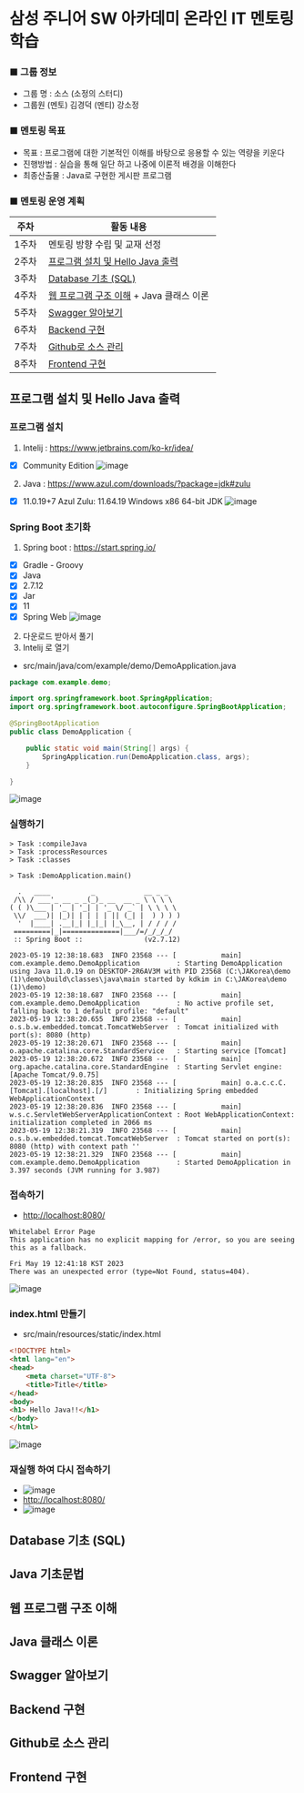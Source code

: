 # 삼성 주니어 SW 아카데미 온라인 IT 멘토링 학습

### ■ 그룹 정보 
- 그룹 명 : 소스 (소정의 스터디) 
- 그룹원 (멘토) 김경덕 (멘티) 강소정 
### ■ 멘토링 목표 
- 목표 : 프로그램에 대한 기본적인 이해를 바탕으로 응용할 수 있는 역량을 키운다 
- 진행방법 : 실습을 통해 일단 하고 나중에 이론적 배경을 이해한다 
- 최종산출물 : Java로 구현한 게시판 프로그램 
### ■ 멘토링 운영 계획 
| 주차 |	활동 내용 |
|--|--|
|1주차 |	멘토링 방향 수립 및 교재 선정               |
|2주차 |	[프로그램 설치 및 Hello Java 출력](#프로그램-설치-및-Hello-Java-출력)  | 
|3주차 |	[Database 기초 (SQL)](#Database-기초-SQL) | 
|4주차 |	[웹 프로그램 구조 이해](#웹-프로그램-구조-이해) + Java 클래스 이론      | 
|5주차 |	[Swagger 알아보기](#Swagger-알아보기) |
|6주차 |	[Backend 구현](#Backend-구현)  |
|7주차 |	[Github로 소스 관리](#Github로-소스-관리)    | 
|8주차 |	[Frontend 구현](#Frontend-구현)  |

## 프로그램 설치 및 Hello Java 출력
### 프로그램 설치
1. Intelij : https://www.jetbrains.com/ko-kr/idea/
- [X] Community Edition
![image](https://github.com/kdkim2000/JAkorea/assets/26553219/f1c4bb55-e80d-4067-a5eb-0cd4b4774ef9)


2. Java : https://www.azul.com/downloads/?package=jdk#zulu
- [X]  11.0.19+7 Azul Zulu: 11.64.19 Windows x86 64-bit JDK
![image](https://github.com/kdkim2000/JAkorea/assets/26553219/22999e84-237a-4108-8111-4a9824ebec22)

### Spring Boot 초기화
1. Spring boot : https://start.spring.io/
- [X] Gradle - Groovy
- [X] Java
- [X] 2.7.12
- [X] Jar
- [X] 11
- [X] Spring Web
![image](https://github.com/kdkim2000/JAkorea/assets/26553219/79432eba-59eb-4473-b28c-bea11a2b1cf3)

2. 다운로드 받아서 풀기
3. Intelij 로 열기
- src/main/java/com/example/demo/DemoApplication.java
```java
package com.example.demo;

import org.springframework.boot.SpringApplication;
import org.springframework.boot.autoconfigure.SpringBootApplication;

@SpringBootApplication
public class DemoApplication {

	public static void main(String[] args) {
		SpringApplication.run(DemoApplication.class, args);
	}

}
```
![image](https://github.com/kdkim2000/JAkorea/assets/26553219/c6f72cf8-34d3-45c4-b626-5550c2bbf43b)

### 실행하기
```
> Task :compileJava
> Task :processResources
> Task :classes

> Task :DemoApplication.main()

  .   ____          _            __ _ _
 /\\ / ___'_ __ _ _(_)_ __  __ _ \ \ \ \
( ( )\___ | '_ | '_| | '_ \/ _` | \ \ \ \
 \\/  ___)| |_)| | | | | || (_| |  ) ) ) )
  '  |____| .__|_| |_|_| |_\__, | / / / /
 =========|_|==============|___/=/_/_/_/
 :: Spring Boot ::               (v2.7.12)

2023-05-19 12:38:18.683  INFO 23568 --- [           main] com.example.demo.DemoApplication         : Starting DemoApplication using Java 11.0.19 on DESKTOP-2R6AV3M with PID 23568 (C:\JAKorea\demo (1)\demo\build\classes\java\main started by kdkim in C:\JAKorea\demo (1)\demo)
2023-05-19 12:38:18.687  INFO 23568 --- [           main] com.example.demo.DemoApplication         : No active profile set, falling back to 1 default profile: "default"
2023-05-19 12:38:20.655  INFO 23568 --- [           main] o.s.b.w.embedded.tomcat.TomcatWebServer  : Tomcat initialized with port(s): 8080 (http)
2023-05-19 12:38:20.671  INFO 23568 --- [           main] o.apache.catalina.core.StandardService   : Starting service [Tomcat]
2023-05-19 12:38:20.672  INFO 23568 --- [           main] org.apache.catalina.core.StandardEngine  : Starting Servlet engine: [Apache Tomcat/9.0.75]
2023-05-19 12:38:20.835  INFO 23568 --- [           main] o.a.c.c.C.[Tomcat].[localhost].[/]       : Initializing Spring embedded WebApplicationContext
2023-05-19 12:38:20.836  INFO 23568 --- [           main] w.s.c.ServletWebServerApplicationContext : Root WebApplicationContext: initialization completed in 2066 ms
2023-05-19 12:38:21.319  INFO 23568 --- [           main] o.s.b.w.embedded.tomcat.TomcatWebServer  : Tomcat started on port(s): 8080 (http) with context path ''
2023-05-19 12:38:21.329  INFO 23568 --- [           main] com.example.demo.DemoApplication         : Started DemoApplication in 3.397 seconds (JVM running for 3.987)
```
### 접속하기 
- [http://localhost:8080/](http://localhost:8080/)
```
Whitelabel Error Page
This application has no explicit mapping for /error, so you are seeing this as a fallback.

Fri May 19 12:41:18 KST 2023
There was an unexpected error (type=Not Found, status=404).
```
![image](https://github.com/kdkim2000/JAkorea/assets/26553219/28c9913a-88cb-4083-8c34-4a321f0a152b)

### index.html 만들기
- src/main/resources/static/index.html
```html
<!DOCTYPE html>
<html lang="en">
<head>
    <meta charset="UTF-8">
    <title>Title</title>
</head>
<body>
<h1> Hello Java!!</h1>
</body>
</html>
```
![image](https://github.com/kdkim2000/JAkorea/assets/26553219/cfef66db-68bf-4663-8fef-e9d725ce329e)

### 재실행 하여 다시 접속하기
- ![image](https://github.com/kdkim2000/JAkorea/assets/26553219/a35c6ef5-e649-4420-9097-0fee2ce4a191)
- [http://localhost:8080/](http://localhost:8080/)
- ![image](https://github.com/kdkim2000/JAkorea/assets/26553219/71262e49-7913-4494-9a85-2569f679dff2)

## Database 기초 (SQL)
## Java 기초문법 
## 웹 프로그램 구조 이해
## Java 클래스 이론 
## Swagger 알아보기 
## Backend 구현
## Github로 소스 관리
## Frontend 구현







